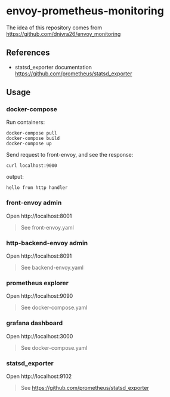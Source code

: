 # envoy-prometheus-monitoring

The idea of this repository comes from https://github.com/dnivra26/envoy_monitoring

## References

- statsd_exporter documentation https://github.com/prometheus/statsd_exporter

## Usage

### docker-compose

Run containers:

```
docker-compose pull
docker-compose build
docker-compose up
```

Send request to front-envoy, and see the response:

```
curl localhost:9000
```

output:

```
hello from http handler
```

### front-envoy admin

Open http://localhost:8001

> See front-envoy.yaml

### http-backend-envoy admin

Open http://localhost:8091

> See backend-envoy.yaml

### prometheus explorer

Open http://localhost:9090

> See docker-compose.yaml

### grafana dashboard

Open http://localhost:3000

> See docker-compose.yaml

### statsd_exporter 

Open http://localhost:9102

> See https://github.com/prometheus/statsd_exporter
